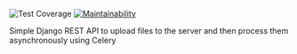 ![Test Coverage](https://api.codeclimate.com/v1/badges/655c5b016946c1dde774/test_coverage)
[![Maintainability](https://api.codeclimate.com/v1/badges/655c5b016946c1dde774/maintainability)](https://codeclimate.com/github/Dobrovera/uploading_processing_files/maintainability)


Simple Django REST API to upload files to the server and then process them asynchronously using Celery

